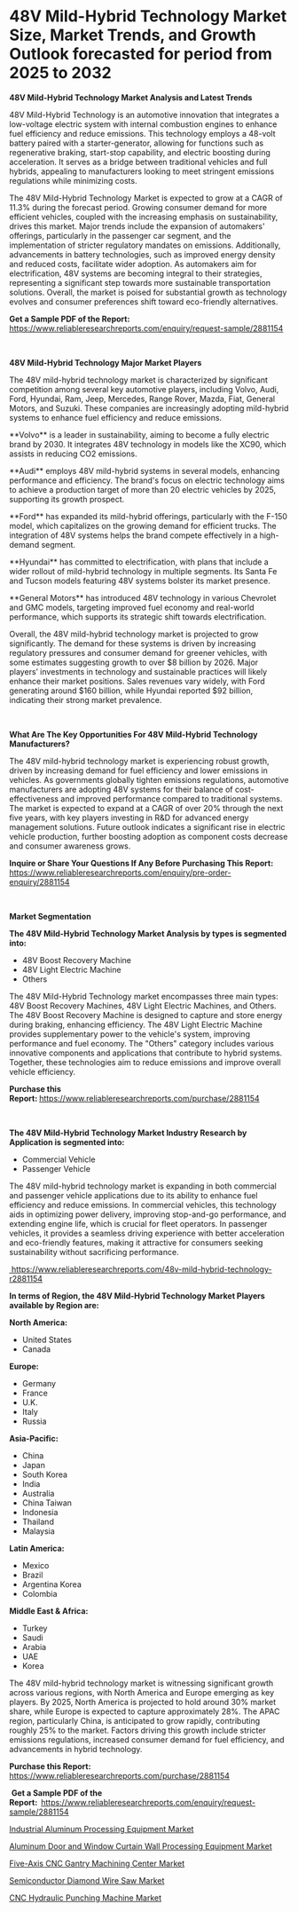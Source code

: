 <p><h1>48V Mild-Hybrid Technology Market Size, Market Trends, and Growth Outlook forecasted for period from 2025 to 2032</h1></p><p><strong>48V Mild-Hybrid Technology Market Analysis and Latest Trends</strong></p>
<p><p>48V Mild-Hybrid Technology is an automotive innovation that integrates a low-voltage electric system with internal combustion engines to enhance fuel efficiency and reduce emissions. This technology employs a 48-volt battery paired with a starter-generator, allowing for functions such as regenerative braking, start-stop capability, and electric boosting during acceleration. It serves as a bridge between traditional vehicles and full hybrids, appealing to manufacturers looking to meet stringent emissions regulations while minimizing costs.</p><p>The 48V Mild-Hybrid Technology Market is expected to grow at a CAGR of 11.3% during the forecast period. Growing consumer demand for more efficient vehicles, coupled with the increasing emphasis on sustainability, drives this market. Major trends include the expansion of automakers' offerings, particularly in the passenger car segment, and the implementation of stricter regulatory mandates on emissions. Additionally, advancements in battery technologies, such as improved energy density and reduced costs, facilitate wider adoption. As automakers aim for electrification, 48V systems are becoming integral to their strategies, representing a significant step towards more sustainable transportation solutions. Overall, the market is poised for substantial growth as technology evolves and consumer preferences shift toward eco-friendly alternatives.</p></p>
<p><strong>Get a Sample PDF of the Report:&nbsp;</strong> <a href="https://www.reliableresearchreports.com/enquiry/request-sample/2881154?utm_campaign=116&utm_medium=2&utm_source=Github&utm_content=ia&utm_term=12032025&utm_id=48v-mild-hybrid-technology">https://www.reliableresearchreports.com/enquiry/request-sample/2881154</a></p>
<p>&nbsp;</p>
<p><strong>48V Mild-Hybrid Technology Major Market Players</strong></p>
<p><p>The 48V mild-hybrid technology market is characterized by significant competition among several key automotive players, including Volvo, Audi, Ford, Hyundai, Ram, Jeep, Mercedes, Range Rover, Mazda, Fiat, General Motors, and Suzuki. These companies are increasingly adopting mild-hybrid systems to enhance fuel efficiency and reduce emissions.</p><p>**Volvo** is a leader in sustainability, aiming to become a fully electric brand by 2030. It integrates 48V technology in models like the XC90, which assists in reducing CO2 emissions. </p><p>**Audi** employs 48V mild-hybrid systems in several models, enhancing performance and efficiency. The brand's focus on electric technology aims to achieve a production target of more than 20 electric vehicles by 2025, supporting its growth prospect.</p><p>**Ford** has expanded its mild-hybrid offerings, particularly with the F-150 model, which capitalizes on the growing demand for efficient trucks. The integration of 48V systems helps the brand compete effectively in a high-demand segment.</p><p>**Hyundai** has committed to electrification, with plans that include a wider rollout of mild-hybrid technology in multiple segments. Its Santa Fe and Tucson models featuring 48V systems bolster its market presence.</p><p>**General Motors** has introduced 48V technology in various Chevrolet and GMC models, targeting improved fuel economy and real-world performance, which supports its strategic shift towards electrification.</p><p>Overall, the 48V mild-hybrid technology market is projected to grow significantly. The demand for these systems is driven by increasing regulatory pressures and consumer demand for greener vehicles, with some estimates suggesting growth to over $8 billion by 2026. Major players’ investments in technology and sustainable practices will likely enhance their market positions. Sales revenues vary widely, with Ford generating around $160 billion, while Hyundai reported $92 billion, indicating their strong market prevalence.</p></p>
<p>&nbsp;</p>
<p><strong>What Are The Key Opportunities For 48V Mild-Hybrid Technology Manufacturers?</strong></p>
<p><p>The 48V mild-hybrid technology market is experiencing robust growth, driven by increasing demand for fuel efficiency and lower emissions in vehicles. As governments globally tighten emissions regulations, automotive manufacturers are adopting 48V systems for their balance of cost-effectiveness and improved performance compared to traditional systems. The market is expected to expand at a CAGR of over 20% through the next five years, with key players investing in R&D for advanced energy management solutions. Future outlook indicates a significant rise in electric vehicle production, further boosting adoption as component costs decrease and consumer awareness grows.</p></p>
<p><strong>Inquire or Share Your Questions If Any Before Purchasing This Report:</strong> <a href="https://www.reliableresearchreports.com/enquiry/pre-order-enquiry/2881154?utm_campaign=116&utm_medium=2&utm_source=Github&utm_content=ia&utm_term=12032025&utm_id=48v-mild-hybrid-technology">https://www.reliableresearchreports.com/enquiry/pre-order-enquiry/2881154</a></p>
<p>&nbsp;</p>
<p><strong>Market Segmentation</strong></p>
<p><strong>The 48V Mild-Hybrid Technology Market Analysis by types is segmented into:</strong></p>
<p><ul><li>48V Boost Recovery Machine</li><li>48V Light Electric Machine</li><li>Others</li></ul></p>
<p><p>The 48V Mild-Hybrid Technology market encompasses three main types: 48V Boost Recovery Machines, 48V Light Electric Machines, and Others. The 48V Boost Recovery Machine is designed to capture and store energy during braking, enhancing efficiency. The 48V Light Electric Machine provides supplementary power to the vehicle's system, improving performance and fuel economy. The "Others" category includes various innovative components and applications that contribute to hybrid systems. Together, these technologies aim to reduce emissions and improve overall vehicle efficiency.</p></p>
<p><strong>Purchase this Report:&nbsp;</strong><a href="https://www.reliableresearchreports.com/purchase/2881154?utm_campaign=116&utm_medium=2&utm_source=Github&utm_content=ia&utm_term=12032025&utm_id=48v-mild-hybrid-technology">https://www.reliableresearchreports.com/purchase/2881154</a></p>
<p>&nbsp;</p>
<p><strong>The 48V Mild-Hybrid Technology Market Industry Research by Application is segmented into:</strong></p>
<p><ul><li>Commercial Vehicle</li><li>Passenger Vehicle</li></ul></p>
<p><p>The 48V mild-hybrid technology market is expanding in both commercial and passenger vehicle applications due to its ability to enhance fuel efficiency and reduce emissions. In commercial vehicles, this technology aids in optimizing power delivery, improving stop-and-go performance, and extending engine life, which is crucial for fleet operators. In passenger vehicles, it provides a seamless driving experience with better acceleration and eco-friendly features, making it attractive for consumers seeking sustainability without sacrificing performance.</p></p>
<p><a href="https://www.reliableresearchreports.com/48v-mild-hybrid-technology-r2881154?utm_campaign=116&utm_medium=2&utm_source=Github&utm_content=ia&utm_term=12032025&utm_id=48v-mild-hybrid-technology">&nbsp;https://www.reliableresearchreports.com/48v-mild-hybrid-technology-r2881154</a></p>
<p><strong>In terms of Region, the 48V Mild-Hybrid Technology Market Players available by Region are:</strong></p>
<p>
    <p> <strong> North America: </strong>
        <ul>
            <li>United States</li>
            <li>Canada</li>
        </ul>
        </p> 
    <p> <strong> Europe: </strong>
        <ul>
            <li>Germany</li>
            <li>France</li>
            <li>U.K.</li>
            <li>Italy</li>
            <li>Russia</li>
        </ul>
        </p> 
    <p> <strong> Asia-Pacific: </strong>
        <ul>
            <li>China</li>
            <li>Japan</li>
            <li>South Korea</li>
            <li>India</li>
            <li>Australia</li>
            <li>China Taiwan</li>
            <li>Indonesia</li>
            <li>Thailand</li>
            <li>Malaysia</li>
        </ul>
        </p> 
    <p> <strong> Latin America: </strong>
        <ul>
            <li>Mexico</li>
            <li>Brazil</li>
            <li>Argentina Korea</li>
            <li>Colombia</li>
        </ul>
        </p> 
    <p> <strong> Middle East & Africa: </strong>
        <ul>
            <li>Turkey</li>
            <li>Saudi</li>
            <li>Arabia</li>
            <li>UAE</li>
            <li>Korea</li>
        </ul>
    </p>
    </p>
<p><p>The 48V mild-hybrid technology market is witnessing significant growth across various regions, with North America and Europe emerging as key players. By 2025, North America is projected to hold around 30% market share, while Europe is expected to capture approximately 28%. The APAC region, particularly China, is anticipated to grow rapidly, contributing roughly 25% to the market. Factors driving this growth include stricter emissions regulations, increased consumer demand for fuel efficiency, and advancements in hybrid technology.</p></p>
<p><strong>Purchase this Report: </strong><a href="https://www.reliableresearchreports.com/purchase/2881154?utm_campaign=116&utm_medium=2&utm_source=Github&utm_content=ia&utm_term=12032025&utm_id=48v-mild-hybrid-technology">https://www.reliableresearchreports.com/purchase/2881154</a></p>
<p>&nbsp;<strong>Get a Sample PDF of the Report:&nbsp;&nbsp;</strong><a href="https://www.reliableresearchreports.com/enquiry/request-sample/2881154?utm_campaign=116&utm_medium=2&utm_source=Github&utm_content=ia&utm_term=12032025&utm_id=48v-mild-hybrid-technology">https://www.reliableresearchreports.com/enquiry/request-sample/2881154</a></p>
<p><strong></strong></p>
<p><p><a href="https://github.com/kimberjam0i/Market-Research-Report-List-1/blob/main/industrial-aluminum-processing-equipment-market.md?utm_campaign=116&utm_medium=2&utm_source=Github&utm_content=ia&utm_term=12032025&utm_id=48v-mild-hybrid-technology">Industrial Aluminum Processing Equipment Market</a></p><p><a href="https://github.com/antonioc6hal/Market-Research-Report-List-1/blob/main/aluminum-door-and-window-curtain-wall-processing-equipment-market.md?utm_campaign=116&utm_medium=2&utm_source=Github&utm_content=ia&utm_term=12032025&utm_id=48v-mild-hybrid-technology">Aluminum Door and Window Curtain Wall Processing Equipment Market</a></p><p><a href="https://github.com/osbornrdaflalo/Market-Research-Report-List-1/blob/main/five-axis-cnc-gantry-machining-center-market.md?utm_campaign=116&utm_medium=2&utm_source=Github&utm_content=ia&utm_term=12032025&utm_id=48v-mild-hybrid-technology">Five-Axis CNC Gantry Machining Center Market</a></p><p><a href="https://github.com/ElviraLeka1962/Market-Research-Report-List-1/blob/main/semiconductor-diamond-wire-saw-market.md?utm_campaign=116&utm_medium=2&utm_source=Github&utm_content=ia&utm_term=12032025&utm_id=48v-mild-hybrid-technology">Semiconductor Diamond Wire Saw Market</a></p><p><a href="https://github.com/lashaunm5st/Market-Research-Report-List-1/blob/main/cnc-hydraulic-punching-machine-market.md?utm_campaign=116&utm_medium=2&utm_source=Github&utm_content=ia&utm_term=12032025&utm_id=48v-mild-hybrid-technology">CNC Hydraulic Punching Machine Market</a></p></p>